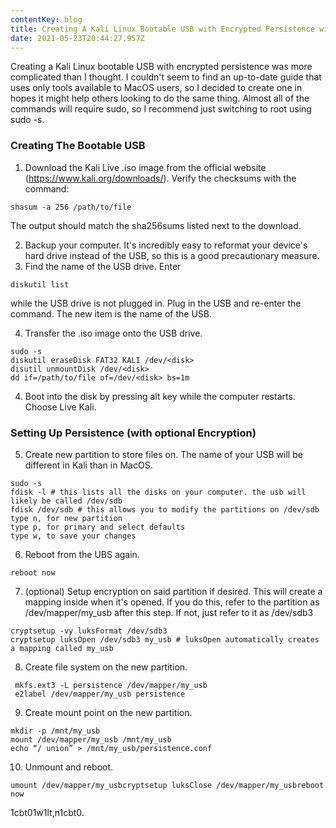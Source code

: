 ```yaml
---
contentKey: blog
title: Creating A Kali Linux Bootable USB with Encrypted Persistence with MacOS
date: 2021-05-23T20:44:27.957Z
---
```

Creating a Kali Linux bootable USB with encrypted persistence was more complicated than I thought. I couldn't seem to find an up-to-date guide that uses only tools available to MacOS users, so I decided to create one in hopes it might help others looking to do the same thing. Almost all of the commands will require sudo, so I recommend just switching to root using sudo -s.

### Creating The Bootable USB

1. Download the Kali Live .iso image from the official website (https://www.kali.org/downloads/). Verify the checksums with the command:

```
shasum -a 256 /path/to/file
```

The output should match the sha256sums listed next to the download.

2. Backup your computer. It's incredibly easy to reformat your device's hard drive instead of the USB, so this is a good precautionary measure.
3. Find the name of the USB drive. Enter

```
diskutil list 
```

while the USB drive is not plugged in. Plug in the USB and re-enter the command. The new item is the name of the USB.

4. Transfer the .iso image onto the USB drive. 

```
sudo -s
diskutil eraseDisk FAT32 KALI /dev/<disk>
disutil unmountDisk /dev/<disk>
dd if=/path/to/file of=/dev/<disk> bs=1m
```

4. Boot into the disk by pressing alt key while the computer restarts. Choose Live Kali.

### Setting Up Persistence (with optional Encryption)

5. Create new partition to store files on. The name of your USB will be different in Kali than in MacOS. 

```
sudo -s
fdisk -l # this lists all the disks on your computer. the usb will likely be called /dev/sdb
fdisk /dev/sdb # this allows you to modify the partitions on /dev/sdb
type n, for new partition
type p, for primary and select defaults
type w, to save your changes
```

6. Reboot from the UBS again.

```
reboot now
```

7. (optional) Setup encryption on said partition if desired. This will create a mapping inside when it's opened. If you do this, refer to the partition as /dev/mapper/my_usb after this step. If not, just refer to it as /dev/sdb3

```
cryptsetup -vy luksFormat /dev/sdb3
cryptsetup luksOpen /dev/sdb3 my_usb # luksOpen automatically creates a mapping called my_usb
```

8. Create file system on the new partition.

```
 mkfs.ext3 -L persistence /dev/mapper/my_usb 
 e2label /dev/mapper/my_usb persistence
```

9. Create mount point on the new partition.

```
mkdir -p /mnt/my_usb
mount /dev/mapper/my_usb /mnt/my_usb
echo “/ union” > /mnt/my_usb/persistence.conf
```

10. Unmount and reboot.

```
umount /dev/mapper/my_usbcryptsetup luksClose /dev/mapper/my_usbreboot now
```

1cbt01w1lt,n1cbt0.